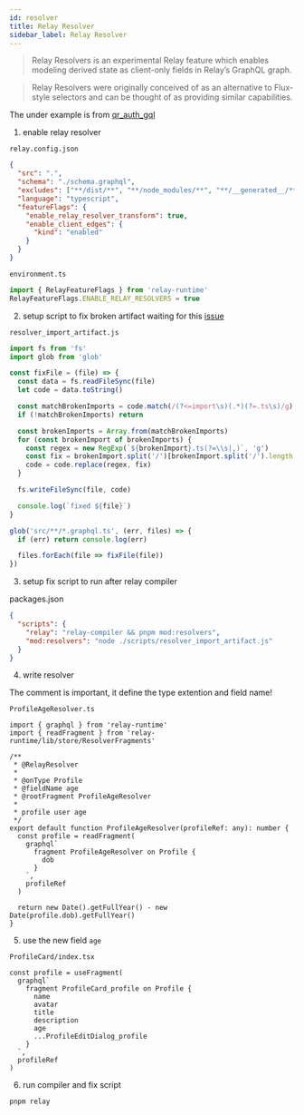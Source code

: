 ```yaml
---
id: resolver
title: Relay Resolver
sidebar_label: Relay Resolver
---
```


> Relay Resolvers is an experimental Relay feature which enables modeling derived state as client-only fields in Relay’s GraphQL graph.

> Relay Resolvers were originally conceived of as an alternative to Flux-style selectors and can be thought of as providing similar capabilities.

The under example is from [qr_auth_gql](https://github.com/dohaicuong/qr_auth_gql/tree/master/frontend/src/providers/relay/resolvers)

1. enable relay resolver

`relay.config.json`
```json
{
  "src": ".",
  "schema": "./schema.graphql",
  "excludes": ["**/dist/**", "**/node_modules/**", "**/__generated__/**"],
  "language": "typescript",
  "featureFlags": {
    "enable_relay_resolver_transform": true,
    "enable_client_edges": {
      "kind": "enabled"
    }
  }
}
```

`environment.ts`
```ts
import { RelayFeatureFlags } from 'relay-runtime'
RelayFeatureFlags.ENABLE_RELAY_RESOLVERS = true
```

2. setup script to fix broken artifact
waiting for this [issue](https://github.com/facebook/relay/issues/4067)

`resolver_import_artifact.js`
```js
import fs from 'fs'
import glob from 'glob'

const fixFile = (file) => {
  const data = fs.readFileSync(file)
  let code = data.toString()

  const matchBrokenImports = code.match(/(?<=import\s)(.*)(?=.ts\s)/g)
  if (!matchBrokenImports) return

  const brokenImports = Array.from(matchBrokenImports)
  for (const brokenImport of brokenImports) {
    const regex = new RegExp(`${brokenImport}.ts(?=\\s|,)`, 'g')
    const fix = brokenImport.split('/')[brokenImport.split('/').length - 1]
    code = code.replace(regex, fix)
  }

  fs.writeFileSync(file, code)

  console.log(`fixed ${file}`)
}

glob('src/**/*.graphql.ts', (err, files) => {
  if (err) return console.log(err)

  files.forEach(file => fixFile(file))
})

```

3. setup fix script to run after relay compiler

packages.json
```json
{
  "scripts": {
    "relay": "relay-compiler && pnpm mod:resolvers",
    "mod:resolvers": "node ./scripts/resolver_import_artifact.js"
  }
}
```

4. write resolver

The comment is important, it define the type extention and field name!

`ProfileAgeResolver.ts`
```tsx
import { graphql } from 'relay-runtime'
import { readFragment } from 'relay-runtime/lib/store/ResolverFragments'

/**
 * @RelayResolver
 *
 * @onType Profile
 * @fieldName age
 * @rootFragment ProfileAgeResolver
 *
 * profile user age
 */
export default function ProfileAgeResolver(profileRef: any): number {
  const profile = readFragment(
    graphql`
      fragment ProfileAgeResolver on Profile {
        dob
      }
    `,
    profileRef
  )

  return new Date().getFullYear() - new Date(profile.dob).getFullYear()
}
```

5. use the new field `age`

`ProfileCard/index.tsx`
```tsx
const profile = useFragment(
  graphql`
    fragment ProfileCard_profile on Profile {
      name
      avatar
      title
      description
      age
      ...ProfileEditDialog_profile
    }
  `,
  profileRef
)
```

6. run compiler and fix script

```pnpm relay```